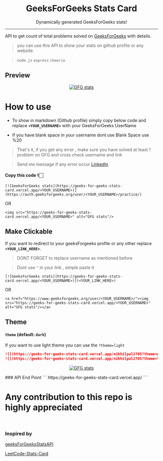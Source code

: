 <p align="center">
<h1 align="center">GeeksForGeeks Stats Card</h1>
<p align="center">Dynamically generated GeeksForGeeks stats!</p>
</p>

*****

API to get count of total problems solved on [GeeksForGeeks](https://practice.geeksforgeeks.org/) with details.

> you can use this API to show your stats on github profile or any website.

> `node.js`  `express`  `cheerio`

## Preview
<p align="center"> <a href="https://www.geeksforgeeks.org/user/nikhilpal2705/"><img src="https://geeks-for-geeks-stats-card.vercel.app/nikhilpal2705" alt="GFG stats"/></a></p>

# How to use 
- To show in markdown (Github profile) simply copy below code and replace **`<YOUR_USERNAME>`** with your GeeksForGeeks UserName

- If you have blank space in your username dont use Blank Space use %20

> That's it, if you get any error , make sure you have solved at least 1 problem on GFG and cross check username and link 

> Send me message if any error occur [LinkedIn](https://www.linkedin.com/in/nikhilpal2705/)

#### Copy this code 👇🏻
```
[![GeeksForGeeks stats](https://geeks-for-geeks-stats-card.vercel.app/<YOUR_USERNAME>)](https://auth.geeksforgeeks.org/user/<YOUR_USERNAME>/practice/)
```
OR

```
<img src="https://geeks-for-geeks-stats-card.vercel.app/<YOUR_USERNAME>" alt="GFG stats"/>
```

## Make Clickable
If you want to redirect to your geeksForgeeks profile or any other replace **`<YOUR_LINK_HERE>`**.
> DONT FORGET to replace username as mentioned before

> Dont use `"` in your link , simple paste it
```
[![GeeksForGeeks stats](https://geeks-for-geeks-stats-card.vercel.app/<YOUR_USERNAME>)](<YOUR_LINK_HERE>)
```
OR
```
<a href="https://www.geeksforgeeks.org/user/<YOUR_USERNAME>/"><img src="https://geeks-for-geeks-stats-card.vercel.app/<YOUR_USERNAME>" alt="GFG stats"/></a>
```

## Theme
#### `theme` (default: `dark`)
If you want to use light theme you can use the `?theme=light`

```md
![](https://geeks-for-geeks-stats-card.vercel.app/nikhilpal2705?theme=dark)
![](https://geeks-for-geeks-stats-card.vercel.app/nikhilpal2705?theme=light)
```
<p align="center"> <a href="https://www.geeksforgeeks.org/user/nikhilpal2705/"><img src="https://geeks-for-geeks-stats-card.vercel.app/nikhilpal2705?theme=light" alt="GFG stats"/></a></p>
### API End Point
```
https://geeks-for-geeks-stats-card.vercel.app/
```

<br>

# Any contribution to this repo is highly appreciated

<br>

### Inspired by 
[geeksForGeeksStatsAPI](https://github.com/napiyo/geeksForGeeksStatsAPI)

[LeetCode-Stats-Card](https://github.com/JacobLinCool/LeetCode-Stats-Card)